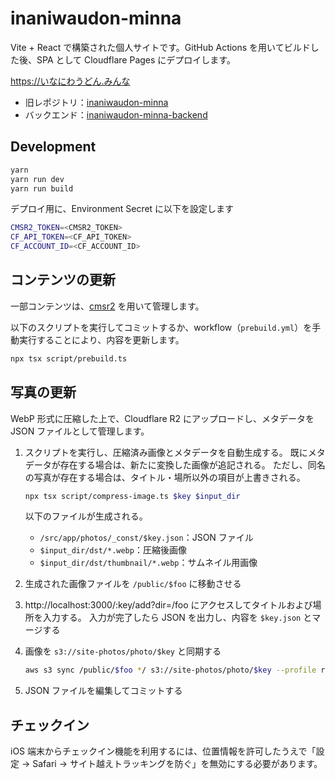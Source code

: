 # inaniwaudon-minna

Vite + React で構築された個人サイトです。GitHub Actions を用いてビルドした後、SPA として Cloudflare Pages にデプロイします。

<https://いなにわうどん.みんな>

- 旧レポジトリ：[inaniwaudon-minna](https://github.com/inaniwaudon/inaniwaudon-minna)
- バックエンド：[inaniwaudon-minna-backend](https://github.com/inaniwaudon/inaniwaudon-minna-backend)

## Development

```bash
yarn
yarn run dev
yarn run build
```

デプロイ用に、Environment Secret に以下を設定します

```bash
CMSR2_TOKEN=<CMSR2_TOKEN>
CF_API_TOKEN=<CF_API_TOKEN>
CF_ACCOUNT_ID=<CF_ACCOUNT_ID>
```

## コンテンツの更新

一部コンテンツは、[cmsr2](https://github.com/inaniwaudon/cmsr2) を用いて管理します。

以下のスクリプトを実行してコミットするか、workflow（`prebuild.yml`）を手動実行することにより、内容を更新します。

```bash
npx tsx script/prebuild.ts
```

## 写真の更新

WebP 形式に圧縮した上で、Cloudflare R2 にアップロードし、メタデータを JSON ファイルとして管理します。

1. スクリプトを実行し、圧縮済み画像とメタデータを自動生成する。
既にメタデータが存在する場合は、新たに変換した画像が追記される。
ただし、同名の写真が存在する場合は、タイトル・場所以外の項目が上書きされる。

    ```bash
    npx tsx script/compress-image.ts $key $input_dir
    ```
    
    以下のファイルが生成される。

    - `/src/app/photos/_const/$key.json`：JSON ファイル
    - `$input_dir/dst/*.webp`：圧縮後画像
    - `$input_dir/dst/thumbnail/*.webp`：サムネイル用画像

2. 生成された画像ファイルを `/public/$foo` に移動させる

3. http://localhost:3000/:key/add?dir=/foo にアクセスしてタイトルおよび場所を入力する。
入力が完了したら JSON を出力し、内容を `$key.json` とマージする

4. 画像を `s3://site-photos/photo/$key` と同期する

    ```bash
    aws s3 sync /public/$foo */ s3://site-photos/photo/$key --profile r2 --endpoint-url https://**.r2.cloudflarestorage.com --dryrun
    ```

4. JSON ファイルを編集してコミットする

## チェックイン

iOS 端末からチェックイン機能を利用するには、位置情報を許可したうえで「設定 → Safari → サイト越えトラッキングを防ぐ」を無効にする必要があります。
